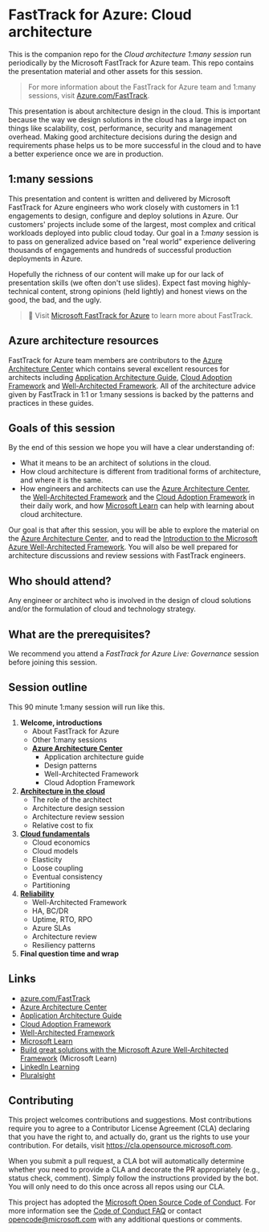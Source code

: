 # FastTrack for Azure: Cloud architecture

This is the companion repo for the _Cloud architecture 1:many session_ run periodically by the Microsoft FastTrack for Azure team. This repo contains the presentation material and other assets for this session.

> For more information about the FastTrack for Azure team and 1:many sessions, visit [Azure.com/FastTrack].

This presentation is about architecture design in the cloud. This is important because the way we design solutions in the cloud has a large impact on things like scalability, cost, performance, security and management overhead. Making good architecture decisions during the design and requirements phase helps us to be more successful in the cloud and to have a better experience once we are in production.

## 1:many sessions

This presentation and content is written and delivered by Microsoft FastTrack for Azure engineers who work closely with customers in 1:1 engagements to design, configure and deploy solutions in Azure. Our customers' projects include some of the largest, most complex and critical workloads deployed into public cloud today. Our goal in a _1:many_ session is to pass on generalized advice based on "real world" experience delivering thousands of engagements and hundreds of successful production deployments in Azure.

Hopefully the richness of our content will make up for our lack of presentation skills (we often don't use slides). Expect fast moving highly-technical content, strong opinions (held lightly) and honest views on the good, the bad, and the ugly.

> 📖 Visit [Microsoft FastTrack for Azure] to learn more about FastTrack.

## Azure architecture resources

FastTrack for Azure team members are contributors to the [Azure Architecture Center] which contains several excellent resources for architects including [Application Architecture Guide], [Cloud Adoption Framework] and [Well-Architected Framework]. All of the architecture advice given by FastTrack in 1:1 or 1:many sessions is backed by the patterns and practices in these guides.

## Goals of this session

By the end of this session we hope you will have a clear understanding of:

* What it means to be an architect of solutions in the cloud.
* How cloud architecture is different from traditional forms of architecture, and where it is the same.
* How engineers and architects can use the [Azure Architecture Center], the [Well-Architected Framework] and the [Cloud Adoption Framework] in their daily work, and how [Microsoft Learn] can help with learning about cloud architecture.

Our goal is that after this session, you will be able to explore the material on the [Azure Architecture Center], and to read the [Introduction to the Microsoft Azure Well-Architected Framework]. You will also be well prepared for architecture discussions and review sessions with FastTrack engineers.

## Who should attend?

Any engineer or architect who is involved in the design of cloud solutions and/or the formulation of cloud and technology strategy.

## What are the prerequisites?

We recommend you attend a *FastTrack for Azure Live: Governance* session before joining this session.

## Session outline

This 90 minute 1:many session will run like this.

1. **Welcome, introductions**
   * About FastTrack for Azure
   * Other 1:many sessions
   * **[Azure Architecture Center](./docs/azure-architecture-center.md)**
     * Application architecture guide
     * Design patterns
     * Well-Architected Framework
     * Cloud Adoption Framework
1. **[Architecture in the cloud](./docs/cloud-architecture.md)**
   * The role of the architect
   * Architecture design session
   * Architecture review session
   * Relative cost to fix
1. **[Cloud fundamentals](./docs/cloud-fundamentals.md)**
    * Cloud economics
    * Cloud models
    * Elasticity
    * Loose coupling
    * Eventual consistency
    * Partitioning
1. **[Reliability](./docs/reliability.md)**
    * Well-Architected Framework
    * HA, BC/DR
    * Uptime, RTO, RPO
    * Azure SLAs
    * Architecture review
    * Resiliency patterns
1. **Final question time and wrap**

## Links

* [azure.com/FastTrack]
* [Azure Architecture Center]
* [Application Architecture Guide]
* [Cloud Adoption Framework]
* [Well-Architected Framework]
* [Microsoft Learn]
* [Build great solutions with the Microsoft Azure Well-Architected Framework] (Microsoft Learn)
* [LinkedIn Learning]
* [Pluralsight]

## Contributing

This project welcomes contributions and suggestions.  Most contributions require you to agree to a
Contributor License Agreement (CLA) declaring that you have the right to, and actually do, grant us
the rights to use your contribution. For details, visit https://cla.opensource.microsoft.com.

When you submit a pull request, a CLA bot will automatically determine whether you need to provide
a CLA and decorate the PR appropriately (e.g., status check, comment). Simply follow the instructions
provided by the bot. You will only need to do this once across all repos using our CLA.

This project has adopted the [Microsoft Open Source Code of Conduct](https://opensource.microsoft.com/codeofconduct/).
For more information see the [Code of Conduct FAQ](https://opensource.microsoft.com/codeofconduct/faq/) or
contact [opencode@microsoft.com](mailto:opencode@microsoft.com) with any additional questions or comments.

[azure.com/FastTrack]:https://azure.microsoft.com/en-us/programs/azure-fasttrack/
[Azure Architecture Center]:https://docs.microsoft.com/en-us/azure/architecture/
[Application Architecture Guide]:https://docs.microsoft.com/en-us/azure/architecture/guide/
[Cloud Adoption Framework]:https://docs.microsoft.com/en-us/azure/cloud-adoption-framework/
[Well-Architected Framework]:https://docs.microsoft.com/en-us/azure/architecture/framework/
[Microsoft Learn]:https://docs.microsoft.com/en-us/learn/roles/solutions-architect
[LinkedIn Learning]:https://www.linkedin.com/learning/search?keywords=Cloud%20Computing&u=3322
[Pluralsight]:https://www.pluralsight.com/browse/cloud-computing
[Build great solutions with the Microsoft Azure Well-Architected Framework]:https://docs.microsoft.com/en-us/learn/paths/azure-well-architected-framework/
[Introduction to the Microsoft Azure Well-Architected Framework]:https://docs.microsoft.com/en-us/learn/modules/azure-well-architected-introduction/
[Microsoft FastTrack for Azure]:https://azure.microsoft.com/en-us/programs/azure-fasttrack/